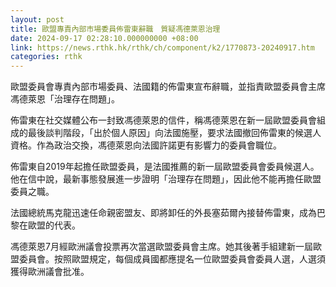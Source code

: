 ```yaml
---
layout: post
title: 歐盟專責內部市場委員佈雷東辭職　質疑馮德萊恩治理
date: 2024-09-17 02:28:10.000000000 +08:00
link: https://news.rthk.hk/rthk/ch/component/k2/1770873-20240917.htm
categories: rthk
---
```


歐盟委員會專責內部市場委員、法國籍的佈雷東宣布辭職，並指責歐盟委員會主席馮德萊恩「治理存在問題」。

佈雷東在社交媒體公布一封致馮德萊恩的信件，稱馮德萊恩在新一屆歐盟委員會組成的最後談判階段，「出於個人原因」向法國施壓，要求法國撤回佈雷東的候選人資格。作為政治交換，馮德萊恩向法國許諾更有影響力的委員會職位。

佈雷東自2019年起擔任歐盟委員，是法國推薦的新一屆歐盟委員會委員候選人。他在信中說，最新事態發展進一步證明「治理存在問題」，因此他不能再擔任歐盟委員之職。

法國總統馬克龍迅速任命親密盟友、即將卸任的外長塞茹爾內接替佈雷東，成為巴黎在歐盟的代表。

馮德萊恩7月經歐洲議會投票再次當選歐盟委員會主席。她其後著手組建新一屆歐盟委員會。按照歐盟規定，每個成員國都應提名一位歐盟委員會委員人選，人選須獲得歐洲議會批准。
